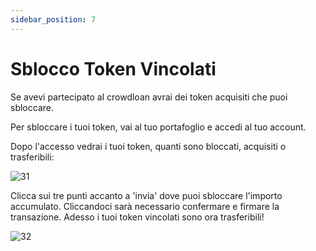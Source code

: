 ```yaml
---
sidebar_position: 7
---
```


# Sblocco Token Vincolati

Se avevi partecipato al crowdloan avrai dei token acquisiti che puoi sbloccare.

Per sbloccare i tuoi token, vai al tuo portafoglio e accedi al tuo account.

Dopo l'accesso vedrai i tuoi token, quanti sono bloccati, acquisiti o trasferibili:

![31](img/31.png)

Clicca sui tre punti accanto a 'invia' dove puoi sbloccare l'importo accumulato. Cliccandoci sarà necessario confermare e firmare la transazione. Adesso i tuoi token vincolati sono ora trasferibili!

![32](img/32.png)

